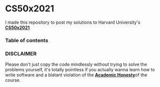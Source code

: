 # CS50x2021
I made this repository to post my solutions to Harvard University's [**CS50x2021**](https://cs50.harvard.edu/x/2021/)


### Table of contents


### DISCLAIMER

Please don't just copy the code mindlessly without trying to solve the problems yourself, it's totally pointless if you actually wanna learn how to write software and a blatant violation of the [**Academic Honesty**](https://cs50.harvard.edu/x/2021/honesty/)of the course.
